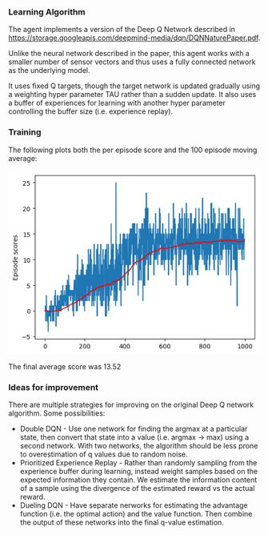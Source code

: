 ### Learning Algorithm

The agent implements a version of the Deep Q Network described in
https://storage.googleapis.com/deepmind-media/dqn/DQNNaturePaper.pdf.

Unlike the neural network described in the paper, this agent works with
a smaller number of sensor vectors and thus uses a fully connected network
as the underlying model.

It uses fixed Q targets, though the target network is updated gradually
using a weighting hyper parameter TAU rather than a sudden update.  It also
uses a buffer of experiences for learning with another hyper parameter
controlling the buffer size (i.e. experience replay).

### Training

The following plots both the per episode score and the 100 episode moving
average:

![alt Plot](scores.png)

The final average score was 13.52

### Ideas for improvement

There are multiple strategies for improving on the original Deep Q network
algorithm.  Some possibilities:

* Double DQN - Use one network for finding the argmax at a particular state,
  then convert that state into a value (i.e. argmax -> max) using a second
  network.  With two networks, the algorithm should be less prone to
  overestimation of q values due to random noise.
* Prioritized Experience Replay - Rather than randomly sampling from the
  experience buffer during learning, instead weight samples based on the
  expected information they contain.  We estimate the information content of a
  sample using the divergence of the estimated reward vs the actual reward.
* Dueling DQN - Have separate nerworks for estimating the advantage function
  (i.e. the optimal action) and the value function.  Then combine the output
  of these networks into the final q-value estimation.
